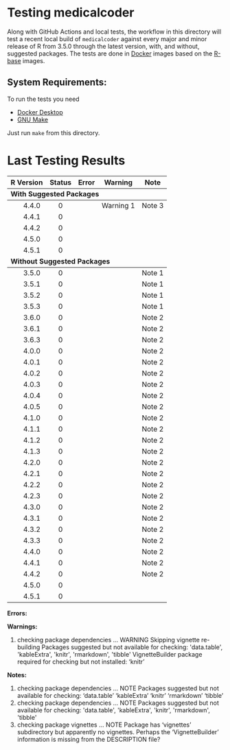 <!-- README.md is generated from README.Rmd. Please edit that file -->



# Testing medicalcoder

Along with GitHub Actions and local tests, the workflow in this directory will
test a recent local build of `medicalcoder` against every major and minor
release of R from 3.5.0 through the latest version, with, and without, suggested
packages.  The tests are done in [Docker](https://www.docker.com/) images based
on the [R-base](https://hub.docker.com/_/r-base) images.

## System Requirements:
To run the tests you need

* [Docker Desktop](https://www.docker.com/products/docker-desktop/)
* [GNU Make](https://www.gnu.org/software/make/)

Just run `make` from this directory.

# Last Testing Results



<table>
 <thead>
  <tr>
   <th style="text-align:center;"> R Version </th>
   <th style="text-align:center;"> Status </th>
   <th style="text-align:center;"> Error </th>
   <th style="text-align:center;"> Warning </th>
   <th style="text-align:center;"> Note </th>
  </tr>
 </thead>
<tbody>
  <tr grouplength="5"><td colspan="5" style="border-bottom: 1px solid;"><strong>With Suggested Packages</strong></td></tr>
<tr>
   <td style="text-align:center;padding-left: 2em;" indentlevel="1"> 4.4.0 </td>
   <td style="text-align:center;"> 0 </td>
   <td style="text-align:center;">  </td>
   <td style="text-align:center;"> Warning 1 </td>
   <td style="text-align:center;"> Note 3 </td>
  </tr>
  <tr>
   <td style="text-align:center;padding-left: 2em;" indentlevel="1"> 4.4.1 </td>
   <td style="text-align:center;"> 0 </td>
   <td style="text-align:center;">  </td>
   <td style="text-align:center;">  </td>
   <td style="text-align:center;">  </td>
  </tr>
  <tr>
   <td style="text-align:center;padding-left: 2em;" indentlevel="1"> 4.4.2 </td>
   <td style="text-align:center;"> 0 </td>
   <td style="text-align:center;">  </td>
   <td style="text-align:center;">  </td>
   <td style="text-align:center;">  </td>
  </tr>
  <tr>
   <td style="text-align:center;padding-left: 2em;" indentlevel="1"> 4.5.0 </td>
   <td style="text-align:center;"> 0 </td>
   <td style="text-align:center;">  </td>
   <td style="text-align:center;">  </td>
   <td style="text-align:center;">  </td>
  </tr>
  <tr>
   <td style="text-align:center;padding-left: 2em;" indentlevel="1"> 4.5.1 </td>
   <td style="text-align:center;"> 0 </td>
   <td style="text-align:center;">  </td>
   <td style="text-align:center;">  </td>
   <td style="text-align:center;">  </td>
  </tr>
  <tr grouplength="30"><td colspan="5" style="border-bottom: 1px solid;"><strong>Without Suggested Packages</strong></td></tr>
<tr>
   <td style="text-align:center;padding-left: 2em;" indentlevel="1"> 3.5.0 </td>
   <td style="text-align:center;"> 0 </td>
   <td style="text-align:center;">  </td>
   <td style="text-align:center;">  </td>
   <td style="text-align:center;"> Note 1 </td>
  </tr>
  <tr>
   <td style="text-align:center;padding-left: 2em;" indentlevel="1"> 3.5.1 </td>
   <td style="text-align:center;"> 0 </td>
   <td style="text-align:center;">  </td>
   <td style="text-align:center;">  </td>
   <td style="text-align:center;"> Note 1 </td>
  </tr>
  <tr>
   <td style="text-align:center;padding-left: 2em;" indentlevel="1"> 3.5.2 </td>
   <td style="text-align:center;"> 0 </td>
   <td style="text-align:center;">  </td>
   <td style="text-align:center;">  </td>
   <td style="text-align:center;"> Note 1 </td>
  </tr>
  <tr>
   <td style="text-align:center;padding-left: 2em;" indentlevel="1"> 3.5.3 </td>
   <td style="text-align:center;"> 0 </td>
   <td style="text-align:center;">  </td>
   <td style="text-align:center;">  </td>
   <td style="text-align:center;"> Note 1 </td>
  </tr>
  <tr>
   <td style="text-align:center;padding-left: 2em;" indentlevel="1"> 3.6.0 </td>
   <td style="text-align:center;"> 0 </td>
   <td style="text-align:center;">  </td>
   <td style="text-align:center;">  </td>
   <td style="text-align:center;"> Note 2 </td>
  </tr>
  <tr>
   <td style="text-align:center;padding-left: 2em;" indentlevel="1"> 3.6.1 </td>
   <td style="text-align:center;"> 0 </td>
   <td style="text-align:center;">  </td>
   <td style="text-align:center;">  </td>
   <td style="text-align:center;"> Note 2 </td>
  </tr>
  <tr>
   <td style="text-align:center;padding-left: 2em;" indentlevel="1"> 3.6.3 </td>
   <td style="text-align:center;"> 0 </td>
   <td style="text-align:center;">  </td>
   <td style="text-align:center;">  </td>
   <td style="text-align:center;"> Note 2 </td>
  </tr>
  <tr>
   <td style="text-align:center;padding-left: 2em;" indentlevel="1"> 4.0.0 </td>
   <td style="text-align:center;"> 0 </td>
   <td style="text-align:center;">  </td>
   <td style="text-align:center;">  </td>
   <td style="text-align:center;"> Note 2 </td>
  </tr>
  <tr>
   <td style="text-align:center;padding-left: 2em;" indentlevel="1"> 4.0.1 </td>
   <td style="text-align:center;"> 0 </td>
   <td style="text-align:center;">  </td>
   <td style="text-align:center;">  </td>
   <td style="text-align:center;"> Note 2 </td>
  </tr>
  <tr>
   <td style="text-align:center;padding-left: 2em;" indentlevel="1"> 4.0.2 </td>
   <td style="text-align:center;"> 0 </td>
   <td style="text-align:center;">  </td>
   <td style="text-align:center;">  </td>
   <td style="text-align:center;"> Note 2 </td>
  </tr>
  <tr>
   <td style="text-align:center;padding-left: 2em;" indentlevel="1"> 4.0.3 </td>
   <td style="text-align:center;"> 0 </td>
   <td style="text-align:center;">  </td>
   <td style="text-align:center;">  </td>
   <td style="text-align:center;"> Note 2 </td>
  </tr>
  <tr>
   <td style="text-align:center;padding-left: 2em;" indentlevel="1"> 4.0.4 </td>
   <td style="text-align:center;"> 0 </td>
   <td style="text-align:center;">  </td>
   <td style="text-align:center;">  </td>
   <td style="text-align:center;"> Note 2 </td>
  </tr>
  <tr>
   <td style="text-align:center;padding-left: 2em;" indentlevel="1"> 4.0.5 </td>
   <td style="text-align:center;"> 0 </td>
   <td style="text-align:center;">  </td>
   <td style="text-align:center;">  </td>
   <td style="text-align:center;"> Note 2 </td>
  </tr>
  <tr>
   <td style="text-align:center;padding-left: 2em;" indentlevel="1"> 4.1.0 </td>
   <td style="text-align:center;"> 0 </td>
   <td style="text-align:center;">  </td>
   <td style="text-align:center;">  </td>
   <td style="text-align:center;"> Note 2 </td>
  </tr>
  <tr>
   <td style="text-align:center;padding-left: 2em;" indentlevel="1"> 4.1.1 </td>
   <td style="text-align:center;"> 0 </td>
   <td style="text-align:center;">  </td>
   <td style="text-align:center;">  </td>
   <td style="text-align:center;"> Note 2 </td>
  </tr>
  <tr>
   <td style="text-align:center;padding-left: 2em;" indentlevel="1"> 4.1.2 </td>
   <td style="text-align:center;"> 0 </td>
   <td style="text-align:center;">  </td>
   <td style="text-align:center;">  </td>
   <td style="text-align:center;"> Note 2 </td>
  </tr>
  <tr>
   <td style="text-align:center;padding-left: 2em;" indentlevel="1"> 4.1.3 </td>
   <td style="text-align:center;"> 0 </td>
   <td style="text-align:center;">  </td>
   <td style="text-align:center;">  </td>
   <td style="text-align:center;"> Note 2 </td>
  </tr>
  <tr>
   <td style="text-align:center;padding-left: 2em;" indentlevel="1"> 4.2.0 </td>
   <td style="text-align:center;"> 0 </td>
   <td style="text-align:center;">  </td>
   <td style="text-align:center;">  </td>
   <td style="text-align:center;"> Note 2 </td>
  </tr>
  <tr>
   <td style="text-align:center;padding-left: 2em;" indentlevel="1"> 4.2.1 </td>
   <td style="text-align:center;"> 0 </td>
   <td style="text-align:center;">  </td>
   <td style="text-align:center;">  </td>
   <td style="text-align:center;"> Note 2 </td>
  </tr>
  <tr>
   <td style="text-align:center;padding-left: 2em;" indentlevel="1"> 4.2.2 </td>
   <td style="text-align:center;"> 0 </td>
   <td style="text-align:center;">  </td>
   <td style="text-align:center;">  </td>
   <td style="text-align:center;"> Note 2 </td>
  </tr>
  <tr>
   <td style="text-align:center;padding-left: 2em;" indentlevel="1"> 4.2.3 </td>
   <td style="text-align:center;"> 0 </td>
   <td style="text-align:center;">  </td>
   <td style="text-align:center;">  </td>
   <td style="text-align:center;"> Note 2 </td>
  </tr>
  <tr>
   <td style="text-align:center;padding-left: 2em;" indentlevel="1"> 4.3.0 </td>
   <td style="text-align:center;"> 0 </td>
   <td style="text-align:center;">  </td>
   <td style="text-align:center;">  </td>
   <td style="text-align:center;"> Note 2 </td>
  </tr>
  <tr>
   <td style="text-align:center;padding-left: 2em;" indentlevel="1"> 4.3.1 </td>
   <td style="text-align:center;"> 0 </td>
   <td style="text-align:center;">  </td>
   <td style="text-align:center;">  </td>
   <td style="text-align:center;"> Note 2 </td>
  </tr>
  <tr>
   <td style="text-align:center;padding-left: 2em;" indentlevel="1"> 4.3.2 </td>
   <td style="text-align:center;"> 0 </td>
   <td style="text-align:center;">  </td>
   <td style="text-align:center;">  </td>
   <td style="text-align:center;"> Note 2 </td>
  </tr>
  <tr>
   <td style="text-align:center;padding-left: 2em;" indentlevel="1"> 4.3.3 </td>
   <td style="text-align:center;"> 0 </td>
   <td style="text-align:center;">  </td>
   <td style="text-align:center;">  </td>
   <td style="text-align:center;"> Note 2 </td>
  </tr>
  <tr>
   <td style="text-align:center;padding-left: 2em;" indentlevel="1"> 4.4.0 </td>
   <td style="text-align:center;"> 0 </td>
   <td style="text-align:center;">  </td>
   <td style="text-align:center;">  </td>
   <td style="text-align:center;"> Note 2 </td>
  </tr>
  <tr>
   <td style="text-align:center;padding-left: 2em;" indentlevel="1"> 4.4.1 </td>
   <td style="text-align:center;"> 0 </td>
   <td style="text-align:center;">  </td>
   <td style="text-align:center;">  </td>
   <td style="text-align:center;"> Note 2 </td>
  </tr>
  <tr>
   <td style="text-align:center;padding-left: 2em;" indentlevel="1"> 4.4.2 </td>
   <td style="text-align:center;"> 0 </td>
   <td style="text-align:center;">  </td>
   <td style="text-align:center;">  </td>
   <td style="text-align:center;"> Note 2 </td>
  </tr>
  <tr>
   <td style="text-align:center;padding-left: 2em;" indentlevel="1"> 4.5.0 </td>
   <td style="text-align:center;"> 0 </td>
   <td style="text-align:center;">  </td>
   <td style="text-align:center;">  </td>
   <td style="text-align:center;">  </td>
  </tr>
  <tr>
   <td style="text-align:center;padding-left: 2em;" indentlevel="1"> 4.5.1 </td>
   <td style="text-align:center;"> 0 </td>
   <td style="text-align:center;">  </td>
   <td style="text-align:center;">  </td>
   <td style="text-align:center;">  </td>
  </tr>
</tbody>
</table>


**Errors:**


**Warnings:**

1. checking package dependencies ... WARNING Skipping vignette re-building Packages suggested but not available for checking:   'data.table', 'kableExtra', 'knitr', 'rmarkdown', 'tibble'  VignetteBuilder package required for checking but not installed: ‘knitr’

**Notes:**

1. checking package dependencies ... NOTE Packages suggested but not available for checking:   ‘data.table’ ‘kableExtra’ ‘knitr’ ‘rmarkdown’ ‘tibble’
2. checking package dependencies ... NOTE Packages suggested but not available for checking:   'data.table', 'kableExtra', 'knitr', 'rmarkdown', 'tibble'
3. checking package vignettes ... NOTE Package has ‘vignettes’ subdirectory but apparently no vignettes. Perhaps the ‘VignetteBuilder’ information is missing from the DESCRIPTION file?

